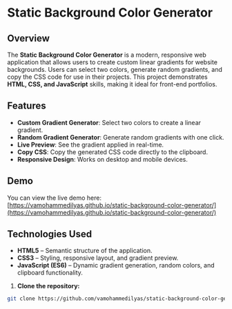 # Static Background Color Generator

## Overview

The **Static Background Color Generator** is a modern, responsive web application that allows users to create custom linear gradients for website backgrounds. Users can select two colors, generate random gradients, and copy the CSS code for use in their projects. This project demonstrates **HTML, CSS, and JavaScript** skills, making it ideal for front-end portfolios.

## Features

- **Custom Gradient Generator**: Select two colors to create a linear gradient.  
- **Random Gradient Generator**: Generate random gradients with one click.  
- **Live Preview**: See the gradient applied in real-time.  
- **Copy CSS**: Copy the generated CSS code directly to the clipboard.  
- **Responsive Design**: Works on desktop and mobile devices.  

## Demo

You can view the live demo here: [https://vamohammedilyas.github.io/static-background-color-generator/](https://vamohammedilyas.github.io/static-background-color-generator/)

## Technologies Used

- **HTML5** – Semantic structure of the application.  
- **CSS3** – Styling, responsive layout, and gradient preview.  
- **JavaScript (ES6)** – Dynamic gradient generation, random colors, and clipboard functionality.  

1. **Clone the repository:**

```bash
git clone https://github.com/vamohammedilyas/static-background-color-generator.git
